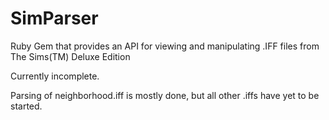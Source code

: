 SimParser
=========

Ruby Gem that provides an API for viewing and manipulating .IFF files from The Sims(TM) Deluxe Edition

Currently incomplete.

Parsing of neighborhood.iff is mostly done, but all other .iffs have yet to be started.

